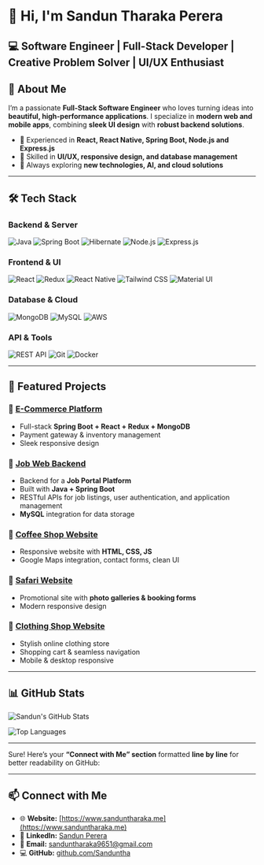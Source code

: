 # 👋 Hi, I'm Sandun Tharaka Perera

💻 **Software Engineer | Full-Stack Developer | Creative Problem Solver | UI/UX Enthusiast**
---

## 🌟 About Me

I’m a passionate **Full-Stack Software Engineer** who loves turning ideas into **beautiful, high-performance applications**. I specialize in **modern web and mobile apps**, combining **sleek UI design** with **robust backend solutions**.

* 🔹 Experienced in **React, React Native, Spring Boot, Node.js and Express.js**
* 🔹 Skilled in **UI/UX, responsive design, and database management**
* 🔹 Always exploring **new technologies, AI, and cloud solutions**

---

## 🛠 Tech Stack

### **Backend & Server**

![Java](https://img.shields.io/badge/Java-Expert-007396?logo=java\&logoColor=white)
![Spring Boot](https://img.shields.io/badge/Spring_Boot-Expert-6DB33F?logo=spring\&logoColor=white)
![Hibernate](https://img.shields.io/badge/Hibernate-Pro-59666C?logo=hibernate\&logoColor=white)
![Node.js](https://img.shields.io/badge/Node.js-Advanced-339933?logo=node.js\&logoColor=white)
![Express.js](https://img.shields.io/badge/Express.js-Intermediate-000000?logo=express\&logoColor=white)

### **Frontend & UI**

![React](https://img.shields.io/badge/React-Expert-61DAFB?logo=react\&logoColor=white)
![Redux](https://img.shields.io/badge/Redux-Pro-764ABC?logo=redux\&logoColor=white)
![React Native](https://img.shields.io/badge/React_Native-Advanced-61DAFB?logo=react\&logoColor=white)
![Tailwind CSS](https://img.shields.io/badge/Tailwind_CSS-Pro-38B2AC?logo=tailwind-css\&logoColor=white)
![Material UI](https://img.shields.io/badge/Material_UI-Pro-0081CB?logo=mui\&logoColor=white)

### **Database & Cloud**

![MongoDB](https://img.shields.io/badge/MongoDB-Advanced-47A248?logo=mongodb\&logoColor=white)
![MySQL](https://img.shields.io/badge/MySQL-Expert-4479A1?logo=mysql\&logoColor=white)
![AWS](https://img.shields.io/badge/AWS-Intermediate-232F3E?logo=amazon-aws\&logoColor=white)

### **API & Tools**

![REST API](https://img.shields.io/badge/REST_API-Expert-FF6F61?logo=rest\&logoColor=white)
![Git](https://img.shields.io/badge/Git-Advanced-F05032?logo=git\&logoColor=white)
![Docker](https://img.shields.io/badge/Docker-Intermediate-2496ED?logo=docker\&logoColor=white)

---

## 🚀 Featured Projects

### 🔗 [E-Commerce Platform](https://github.com/Sanduntha/e_cart)
* Full-stack **Spring Boot + React + Redux + MongoDB**
* Payment gateway & inventory management
* Sleek responsive design

### 🔗 [Job Web Backend](https://github.com/Sanduntha/job-web-backend)
* Backend for a **Job Portal Platform**
* Built with **Java + Spring Boot**
* RESTful APIs for job listings, user authentication, and application management
* **MySQL** integration for data storage


### 🔗 [Coffee Shop Website](https://github.com/Sanduntha/coffee-shop-website)
* Responsive website with **HTML, CSS, JS**
* Google Maps integration, contact forms, clean UI

### 🔗 [Safari Website](https://github.com/Sanduntha/safari_web)
* Promotional site with **photo galleries & booking forms**
* Modern responsive design

### 🔗 [Clothing Shop Website](https://github.com/Sanduntha/clothing_web)
* Stylish online clothing store
* Shopping cart & seamless navigation
* Mobile & desktop responsive

---

## 📊 GitHub Stats

![Sandun's GitHub Stats](https://github-readme-stats.vercel.app/api?username=Sanduntha\&show_icons=true\&theme=radical)

![Top Languages](https://github-readme-stats.vercel.app/api/top-langs/?username=Sanduntha\&layout=compact\&theme=radical)

---

Sure! Here’s your **“Connect with Me” section** formatted **line by line** for better readability on GitHub:

---

## 📫 Connect with Me

* 🌐 **Website:** [https://www.sanduntharaka.me](https://www.sanduntharaka.me)
* 🔗 **LinkedIn:** [Sandun Perera](https://www.linkedin.com/in/sandun-perera-11a61b211/)
* 📧 **Email:** [sanduntharaka9651@gmail.com](mailto:sanduntharaka9651@gmail.com)
* 💻 **GitHub:** [github.com/Sanduntha](https://github.com/Sanduntha)

